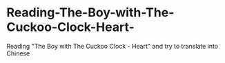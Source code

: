 # Reading-The-Boy-with-The-Cuckoo-Clock-Heart-
Reading "The Boy with The Cuckoo Clock - Heart" and try to translate into Chinese 
